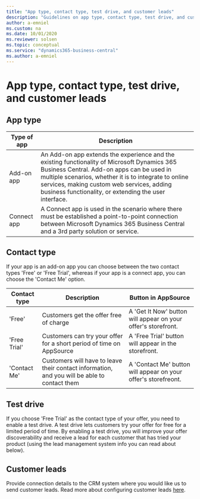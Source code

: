 ```yaml
---
title: "App type, contact type, test drive, and customer leads"
description: "Guidelines on app type, contact type, test drive, and customer leads."
author: a-emniel
ms.custom: na
ms.date: 10/01/2020
ms.reviewer: solsen
ms.topic: conceptual
ms.service: "dynamics365-business-central"
ms.author: a-emniel
---
```


# App type, contact type, test drive, and customer leads

## App type

| Type of app| Description |
|-------------|--------------|
|Add-on app | An Add-on app extends the experience and the existing functionality of Microsoft Dynamics 365 Business Central. Add-on apps can be used in multiple scenarios, whether it is to integrate to online services, making custom web services, adding business functionality, or extending the user interface. |
Connect app | A Connect app is used in the scenario where there must be established a point-to-point connection between Microsoft Dynamics 365 Business Central and a 3rd party solution or service.

## Contact type

If your app is an add-on app you can choose between the two contact types 'Free' or 'Free Trial', whereas if your app is a connect app, you can choose the 'Contact Me' option.  


|Contact type | Description | Button in AppSource | 
|-----------|--------------|--------------|
|'Free'|Customers get the offer free of charge | A 'Get It Now' button will appear on your offer's storefront. |
|'Free Trial'| Customers can try your offer for a short period of time on AppSource | A 'Free Trial' button will appear in the storefront.|
|'Contact Me' | Customers will have to leave their contact information, and you will be able to contact them | A 'Contact Me' button will appear on your offer's storefreont.|

## Test drive 

If you choose 'Free Trial' as the contact type of your offer, you need to enable a test drive. A test drive lets customers try your offer for free for a limited period of time. By enabling a test drive, you will improve your offer discoverability and receive a lead for each customer that has tried your product (using the lead management system info you can read about below).

## Customer leads

Provide connection details to the CRM system where you would like us to send customer leads. Read more about configuring customer leads
[here](https://docs.microsoft.com/azure/marketplace/partner-center-portal/commercial-marketplace-get-customer-leads#connect-to-your-crm-system).

